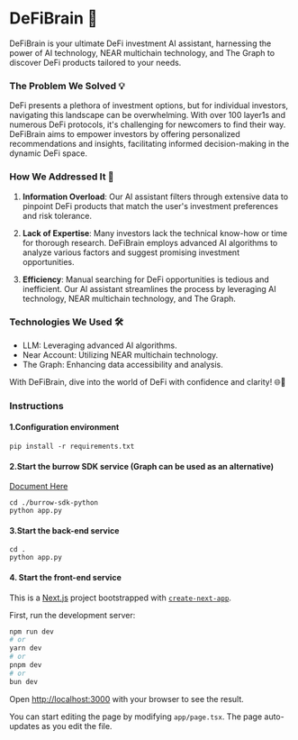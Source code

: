 
# DeFiBrain 🧠

DeFiBrain is your ultimate DeFi investment AI assistant, harnessing the power of AI technology, NEAR multichain technology, and The Graph to discover DeFi products tailored to your needs.

### The Problem We Solved 💡

DeFi presents a plethora of investment options, but for individual investors, navigating this landscape can be overwhelming. With over 100 layer1s and numerous DeFi protocols, it's challenging for newcomers to find their way. DeFiBrain aims to empower investors by offering personalized recommendations and insights, facilitating informed decision-making in the dynamic DeFi space.

### How We Addressed It 🚀

1. **Information Overload**: Our AI assistant filters through extensive data to pinpoint DeFi products that match the user's investment preferences and risk tolerance.

2. **Lack of Expertise**: Many investors lack the technical know-how or time for thorough research. DeFiBrain employs advanced AI algorithms to analyze various factors and suggest promising investment opportunities.

3. **Efficiency**: Manual searching for DeFi opportunities is tedious and inefficient. Our AI assistant streamlines the process by leveraging AI technology, NEAR multichain technology, and The Graph.

### Technologies We Used 🛠️

- LLM: Leveraging advanced AI algorithms.
- Near Account: Utilizing NEAR multichain technology.
- The Graph: Enhancing data accessibility and analysis.

With DeFiBrain, dive into the world of DeFi with confidence and clarity! 🌐🚀

### Instructions

#### 1.Configuration environment

```shell
pip install -r requirements.txt
```

#### 2.Start the burrow SDK service (Graph can be used as an alternative)

[Document Here](https://github.com/burrowHQ/burrow-sdk-python)

```shell
cd ./burrow-sdk-python
python app.py
```

#### 3.Start the back-end service

```shell
cd .
python app.py
```

#### 4. Start the front-end service

This is a [Next.js](https://nextjs.org/) project bootstrapped with [`create-next-app`](https://github.com/vercel/next.js/tree/canary/packages/create-next-app).

First, run the development server:

```bash
npm run dev
# or
yarn dev
# or
pnpm dev
# or
bun dev
```

Open [http://localhost:3000](http://localhost:3000) with your browser to see the result.

You can start editing the page by modifying `app/page.tsx`. The page auto-updates as you edit the file.
